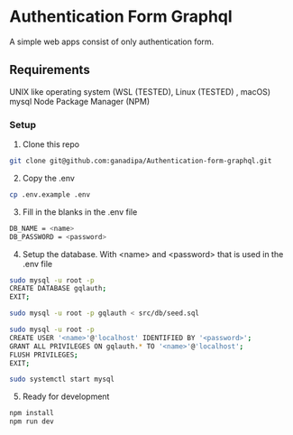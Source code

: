 

# Authentication Form Graphql
A simple web apps consist of only authentication form.

## Requirements
UNIX like operating system (WSL (TESTED), Linux (TESTED) , macOS)
mysql
Node Package Manager (NPM)

### Setup

1. Clone this repo
```sh
git clone git@github.com:ganadipa/Authentication-form-graphql.git
```
2. Copy the .env
```sh
cp .env.example .env
```
3. Fill in the blanks in the .env file
```sh
DB_NAME = <name>
DB_PASSWORD = <password>
```

4. Setup the database. With \<name\> and \<password\> that is used in the .env file
```sh
sudo mysql -u root -p
CREATE DATABASE gqlauth;
EXIT;

sudo mysql -u root -p gqlauth < src/db/seed.sql

sudo mysql -u root -p
CREATE USER '<name>'@'localhost' IDENTIFIED BY '<password>';
GRANT ALL PRIVILEGES ON gqlauth.* TO '<name>'@'localhost';
FLUSH PRIVILEGES;
EXIT;

sudo systemctl start mysql
```

5. Ready for development
```sh
npm install
npm run dev
```
